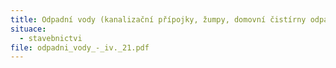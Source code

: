 ```yaml
---
title: Odpadní vody (kanalizační přípojky, žumpy, domovní čistírny odpadních vod)
situace:
  - stavebnictvi
file: odpadni_vody_-_iv._21.pdf
---
```

